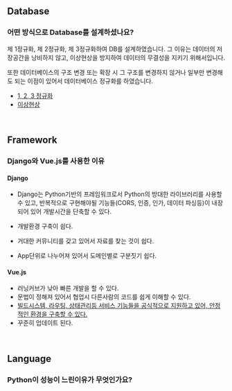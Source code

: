 ## Database

### 어떤 방식으로 Database를 설계하셨나요?

제 1정규화, 제 2정규화, 제 3정규화하여 DB를 설계하였습니다.
그 이유는 데이터의 저장공간을 낭비하지 않고, 이상현상을 방지하여 데이터의 무결성을 지키기 위해서입니다.

또한 데이터베이스의 구조 변경 또는 확장 시 그 구조를 변경하지 않거나 일부만 변경해도 되는 이점이 있어서 데이터베이스 정규화를 하였습니다.

- [1, 2, 3 정규화](https://github.com/kdh92417/TIL/blob/master/etc/interview/db/%EC%A0%95%EA%B7%9C%ED%99%94.md)
- [이상현상](https://github.com/JaeYeopHan/Interview_Question_for_Beginner/tree/master/Database#1-1-%EA%B0%B1%EC%8B%A0-%EC%9D%B4%EC%83%81%EC%97%90%EB%8A%94-%EC%96%B4%EB%96%A0%ED%95%9C-%EA%B2%83%EB%93%A4%EC%9D%B4-%EC%9E%88%EB%8A%94%EA%B0%80)

<br>

## Framework

### Django와 Vue.js를 사용한 이유

#### Django
- Django는 Python기반의 프레임워크로서 Python의 방대한 라이브러리를 사용할 수 있고, 반복적으로 구현해야될 기능들(CORS, 인증, 인가, 데이터 파싱등)이 내장되어 있어 개발시간을 단축할 수 있다.

- 개발환경 구축이 쉽다.

- 거대한 커뮤니티를 갖고 있어서 자료를 찾는 것이 쉽다.

- App단위로 나누어져 있어서 도메인별로 구분짓기 쉽다.

#### Vue.js

- 러닝커브가 낮아 빠른 개발을 할 수 있다.
- 문법이 정해져 있어서 협업시 다른사람의 코드를 쉽게 이해할 수 있다.
- [빌드시스템, 라우팅, 상태관리등 서비스 기능들을 공식적으로 지원하고 있어, 안정적인 환경을 구축할 수 있다.](https://blog.jeongwoo.in/vue-js-%EA%B0%80-%EC%A3%BC%EB%AA%A9%EB%B0%9B%EB%8A%94-%EC%9D%B4%EC%9C%A0-bec3db5a1e7d)
- 꾸준히 업데이트 된다.

<br>

## Language

### Python이 성능이 느린이유가 무엇인가요?

